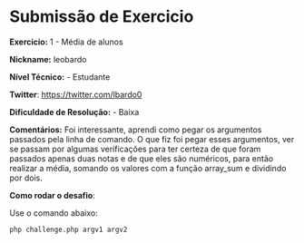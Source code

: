 # Submissão de Exercicio

**Exercicio:** 1 - Média de alunos

**Nickname:** leobardo

**Nível Técnico:** - Estudante

**Twitter**: https://twitter.com/lbardo0

**Dificuldade de Resolução:** - Baixa

**Comentários:** Foi interessante, aprendi como pegar os argumentos passados pela linha de comando. O que fiz foi pegar esses argumentos, ver se passam por algumas verificações para ter certeza de que foram passados apenas duas notas e de que eles são numéricos, para então realizar a média, somando os valores com a função array_sum e dividindo por dois.

**Como rodar o desafio**: 

Use o comando abaixo: 
```bash
php challenge.php argv1 argv2
```